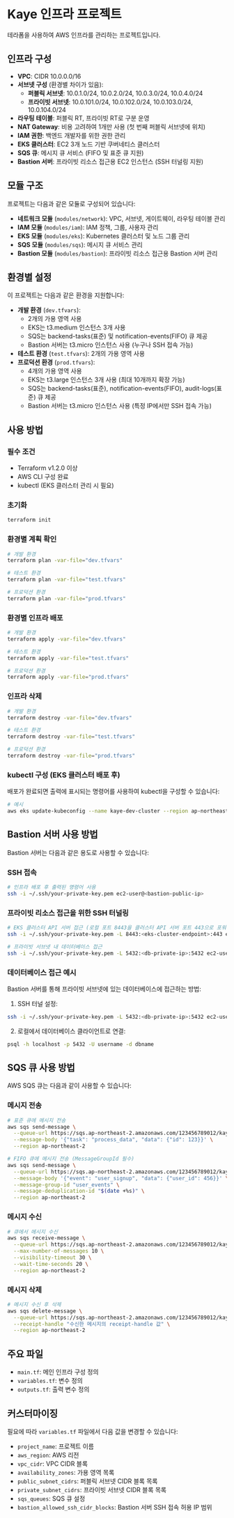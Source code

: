 # Kaye 인프라 프로젝트

테라폼을 사용하여 AWS 인프라를 관리하는 프로젝트입니다.

## 인프라 구성

- **VPC**: CIDR 10.0.0.0/16
- **서브넷 구성** (환경별 차이가 있음):
  - **퍼블릭 서브넷**: 10.0.1.0/24, 10.0.2.0/24, 10.0.3.0/24, 10.0.4.0/24
  - **프라이빗 서브넷**: 10.0.101.0/24, 10.0.102.0/24, 10.0.103.0/24, 10.0.104.0/24
- **라우팅 테이블**: 퍼블릭 RT, 프라이빗 RT로 구분 운영
- **NAT Gateway**: 비용 고려하여 1개만 사용 (첫 번째 퍼블릭 서브넷에 위치)
- **IAM 권한**: 백엔드 개발자를 위한 권한 관리
- **EKS 클러스터**: EC2 3개 노드 기반 쿠버네티스 클러스터
- **SQS 큐**: 메시지 큐 서비스 (FIFO 및 표준 큐 지원)
- **Bastion 서버**: 프라이빗 리소스 접근용 EC2 인스턴스 (SSH 터널링 지원)

## 모듈 구조

프로젝트는 다음과 같은 모듈로 구성되어 있습니다:

- **네트워크 모듈** (`modules/network`): VPC, 서브넷, 게이트웨이, 라우팅 테이블 관리
- **IAM 모듈** (`modules/iam`): IAM 정책, 그룹, 사용자 관리
- **EKS 모듈** (`modules/eks`): Kubernetes 클러스터 및 노드 그룹 관리
- **SQS 모듈** (`modules/sqs`): 메시지 큐 서비스 관리
- **Bastion 모듈** (`modules/bastion`): 프라이빗 리소스 접근용 Bastion 서버 관리

## 환경별 설정

이 프로젝트는 다음과 같은 환경을 지원합니다:

- **개발 환경** (`dev.tfvars`): 
  - 2개의 가용 영역 사용
  - EKS는 t3.medium 인스턴스 3개 사용
  - SQS는 backend-tasks(표준) 및 notification-events(FIFO) 큐 제공
  - Bastion 서버는 t3.micro 인스턴스 사용 (누구나 SSH 접속 가능)
- **테스트 환경** (`test.tfvars`): 2개의 가용 영역 사용
- **프로덕션 환경** (`prod.tfvars`): 
  - 4개의 가용 영역 사용 
  - EKS는 t3.large 인스턴스 3개 사용 (최대 10개까지 확장 가능)
  - SQS는 backend-tasks(표준), notification-events(FIFO), audit-logs(표준) 큐 제공
  - Bastion 서버는 t3.micro 인스턴스 사용 (특정 IP에서만 SSH 접속 가능)

## 사용 방법

### 필수 조건

- Terraform v1.2.0 이상
- AWS CLI 구성 완료
- kubectl (EKS 클러스터 관리 시 필요)

### 초기화

```bash
terraform init
```

### 환경별 계획 확인

```bash
# 개발 환경
terraform plan -var-file="dev.tfvars"

# 테스트 환경
terraform plan -var-file="test.tfvars"

# 프로덕션 환경
terraform plan -var-file="prod.tfvars"
```

### 환경별 인프라 배포

```bash
# 개발 환경
terraform apply -var-file="dev.tfvars"

# 테스트 환경
terraform apply -var-file="test.tfvars"

# 프로덕션 환경
terraform apply -var-file="prod.tfvars"
```

### 인프라 삭제

```bash
# 개발 환경
terraform destroy -var-file="dev.tfvars"

# 테스트 환경
terraform destroy -var-file="test.tfvars"

# 프로덕션 환경
terraform destroy -var-file="prod.tfvars"
```

### kubectl 구성 (EKS 클러스터 배포 후)

배포가 완료되면 출력에 표시되는 명령어를 사용하여 kubectl을 구성할 수 있습니다:

```bash
# 예시
aws eks update-kubeconfig --name kaye-dev-cluster --region ap-northeast-2
```

## Bastion 서버 사용 방법

Bastion 서버는 다음과 같은 용도로 사용할 수 있습니다:

### SSH 접속

```bash
# 인프라 배포 후 출력된 명령어 사용
ssh -i ~/.ssh/your-private-key.pem ec2-user@<bastion-public-ip>
```

### 프라이빗 리소스 접근을 위한 SSH 터널링

```bash
# EKS 클러스터 API 서버 접근 (로컬 포트 8443을 클러스터 API 서버 포트 443으로 포워딩)
ssh -i ~/.ssh/your-private-key.pem -L 8443:<eks-cluster-endpoint>:443 ec2-user@<bastion-public-ip>

# 프라이빗 서브넷 내 데이터베이스 접근
ssh -i ~/.ssh/your-private-key.pem -L 5432:<db-private-ip>:5432 ec2-user@<bastion-public-ip>
```

### 데이터베이스 접근 예시

Bastion 서버를 통해 프라이빗 서브넷에 있는 데이터베이스에 접근하는 방법:

1. SSH 터널 설정:
```bash
ssh -i ~/.ssh/your-private-key.pem -L 5432:<db-private-ip>:5432 ec2-user@<bastion-public-ip>
```

2. 로컬에서 데이터베이스 클라이언트로 연결:
```bash
psql -h localhost -p 5432 -U username -d dbname
```

## SQS 큐 사용 방법

AWS SQS 큐는 다음과 같이 사용할 수 있습니다:

### 메시지 전송

```bash
# 표준 큐에 메시지 전송
aws sqs send-message \
  --queue-url https://sqs.ap-northeast-2.amazonaws.com/123456789012/kaye-dev-backend-tasks \
  --message-body '{"task": "process_data", "data": {"id": 123}}' \
  --region ap-northeast-2

# FIFO 큐에 메시지 전송 (MessageGroupId 필수)
aws sqs send-message \
  --queue-url https://sqs.ap-northeast-2.amazonaws.com/123456789012/kaye-dev-notification-events.fifo \
  --message-body '{"event": "user_signup", "data": {"user_id": 456}}' \
  --message-group-id "user_events" \
  --message-deduplication-id "$(date +%s)" \
  --region ap-northeast-2
```

### 메시지 수신

```bash
# 큐에서 메시지 수신
aws sqs receive-message \
  --queue-url https://sqs.ap-northeast-2.amazonaws.com/123456789012/kaye-dev-backend-tasks \
  --max-number-of-messages 10 \
  --visibility-timeout 30 \
  --wait-time-seconds 20 \
  --region ap-northeast-2
```

### 메시지 삭제

```bash
# 메시지 수신 후 삭제
aws sqs delete-message \
  --queue-url https://sqs.ap-northeast-2.amazonaws.com/123456789012/kaye-dev-backend-tasks \
  --receipt-handle "수신한 메시지의 receipt-handle 값" \
  --region ap-northeast-2
```

## 주요 파일

- `main.tf`: 메인 인프라 구성 정의
- `variables.tf`: 변수 정의
- `outputs.tf`: 출력 변수 정의

## 커스터마이징

필요에 따라 `variables.tf` 파일에서 다음 값을 변경할 수 있습니다:

- `project_name`: 프로젝트 이름
- `aws_region`: AWS 리전
- `vpc_cidr`: VPC CIDR 블록
- `availability_zones`: 가용 영역 목록
- `public_subnet_cidrs`: 퍼블릭 서브넷 CIDR 블록 목록
- `private_subnet_cidrs`: 프라이빗 서브넷 CIDR 블록 목록
- `sqs_queues`: SQS 큐 설정
- `bastion_allowed_ssh_cidr_blocks`: Bastion 서버 SSH 접속 허용 IP 범위
